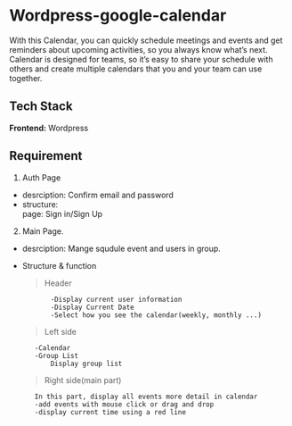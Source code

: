 # Wordpress-google-calendar

With this Calendar, you can quickly schedule meetings and events and get reminders about upcoming activities, so you always know what’s next. Calendar is designed for teams, so it’s easy to share your schedule with others and create multiple calendars that you and your team can use together.

## Tech Stack

**Frontend:** Wordpress

## Requirement

1.  Auth Page

- desrciption:
  Confirm email and password
- structure:  
   page: Sign in/Sign Up

2.  Main Page.

- desrciption:
  Mange squdule event and users in group.
- Structure & function

  > Header

             -Display current user information
             -Display Current Date
             -Select how you see the calendar(weekly, monthly ...)

  > Left side

         -Calendar
         -Group List
             Display group list

  > Right side(main part)

         In this part, display all events more detail in calendar
         -add events with mouse click or drag and drop
         -display current time using a red line


